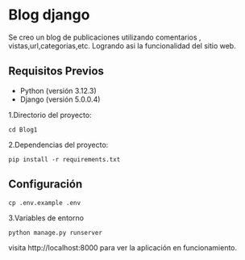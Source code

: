 # Blog django

Se creo un blog de publicaciones utilizando comentarios , vistas,url,categorias,etc.
Logrando asi la funcionalidad del sitio web.

## Requisitos Previos

- Python (versión 3.12.3)
- Django (versión 5.0.0.4)

1.Directorio del proyecto:

    
    cd Blog1
    

2.Dependencias del proyecto:

    
    pip install -r requirements.txt
    

## Configuración

    
    cp .env.example .env
    

3.Variables de entorno

    
    python manage.py runserver
    

visita http://localhost:8000 para ver la aplicación en funcionamiento.

